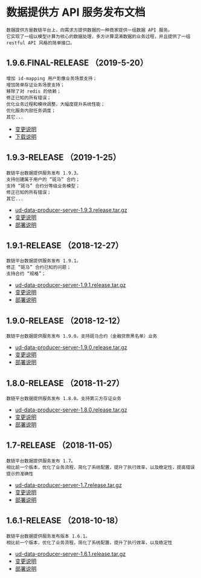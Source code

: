 # 数据提供方 API 服务发布文档

``` 引言
数据提供方是数链平台上，向需求方提供数据的一种商家提供一组数据 API 服务。
它实现了一组以模型计算为核心的数据处理，多方计算混淆数据的业务过程，并且提供了一组 restful API 风格的简单接口。
```

## 1.9.6.FINAL-RELEASE （2019-5-20）

```plaintext
增加 id-mapping 用户影像业务场景支持；
增加简单存证业务场景支持；
移除了对 redis 的依赖；
修正已知的所有错误；
优化业务过程和模块调整，大幅度提升系统性能；
优化服务内部任务调度；
其它...
```

* [变更说明](1.9.6/README.md)
* [下载说明](1.9.6/DEPLOY.md)

## 1.9.3-RELEASE （2019-1-25）

```plaintext
数链平台数据提供服务发布 1.9.3。
支持创建属于用户的 “斑马” 合约；
支持 “斑马” 合约分等级业务模型；
修正已知的所有错误；
其它...
```

* [ud-data-producer-server-1.9.3.release.tar.gz](1.9.3/ud-data-producer-server-1.9.3.release.tar.gz?raw=true)
* [变更说明](1.9.3/README.md)
* [部署说明](1.9.3/DEPLOY.md)

## 1.9.1-RELEASE （2018-12-27）

```plaintext
数链平台数据提供服务发布 1.9.1。
修正 “斑马” 合约已知的问题；
支持合约 “规格”；
```

* [ud-data-producer-server-1.9.1.release.tar.gz](1.9.1/ud-data-producer-server-1.9.1.release.tar.gz?raw=true)
* [变更说明](1.9.1/README.md)
* [部署说明](1.9.1/DEPLOY.md)

## 1.9.0-RELEASE （2018-12-12）

```plaintext
数链平台数据提供服务发布 1.9.0。支持斑马合约（金融贷款黑名单）业务
```

* [ud-data-producer-server-1.9.0.release.tar.gz](1.9/ud-data-producer-server-1.9.0.zebra.release.tar.gz?raw=true)
* [变更说明](1.9/README.md)
* [部署说明](1.9/DEPLOY.md)

## 1.8.0-RELEASE （2018-11-27）

```plaintext
数链平台数据提供服务发布 1.8.0。支持第三方存证业务
```

* [ud-data-producer-server-1.8.0.release.tar.gz](1.8/ud-data-producer-server-1.8.0.release.tar.gz?raw=true)
* [变更说明](1.8/README.md)
* [部署说明](1.8/DEPLOY.md)

## 1.7-RELEASE （2018-11-05）

```plaintext
数链平台数据提供服务发布 1.7。
相比前一个版本，优化了业务流程，简化了系统配置，提升了执行效率，以及稳定性，提高错误提示的准确性
```

* [ud-data-producer-server-1.7.release.tar.gz](1.7/ud-data-producer-server-1.7.release.tar.gz?raw=true)
* [变更说明](1.7/README.md)
* [部署说明](1.7/DEPLOY.md)

## 1.6.1-RELEASE （2018-10-18）

```plaintext
数链平台数据提供服务发布版本 1.6.1。
相比前一个版本，优化了业务流程，简化了系统配置，提升了执行效率，以及稳定性
```

* [ud-data-producer-server-1.6.1.release.tar.gz](1.6.1/ud-data-producer-server-1.6.1.release.tar.gz?raw=true)
* [变更说明](1.6.1/README.md)
* [部署说明](1.6.1/DEPLOY.md)
